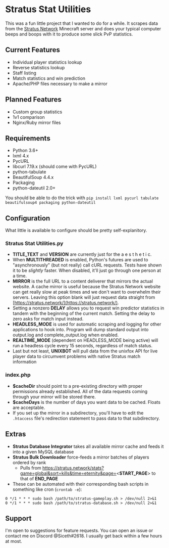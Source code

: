 # Stratus Stat Utilities

This was a fun little project that I wanted to do for a while.  It scrapes data from the [Stratus Network](https://stratus.network/) Minecraft server and does your typical computer beeps and boops with it to produce some slick PvP statistics.

## Current Features

* Individual player statistics lookup
* Reverse statistics lookup
* Staff listing
* Match statistics and win prediction
* Apache/PHP files necessary to make a mirror

## Planned Features

* Custom group statistics
* 1v1 comparison
* Nginx/Ruby mirror files

## Requirements

* Python 3.6+
* lxml 4.x
* PycURL
* libcurl 7.19.x (should come with PycURL)
* python-tabulate
* BeautifulSoup 4.4.x
* Packaging
* python-dateutil 2.0+

You should be able to do the trick with `pip install lxml pycurl tabulate beautifulsoup4 packaging python-dateutil`

## Configuration

What little is available to configure should be pretty self-explanitory.

### Stratus Stat Utilities.py
* **TITLE_TEXT** and **VERSION** are currently just for the a e s t h e t i c.
* When **MULTITHREADED** is enabled, Python's futures are used to "asynchronously" (but not really) call cURL requests.  Tests have shown it to be _slightly_ faster.  When disabled, it'll just go through one person at a time.
* **MIRROR** is the full URL to a content deliverer that mirrors the actual website.  A cache mirror is useful because the Stratus Network website can get really slow at peak times and we don't want to overwhelm their servers.  Leaving this option blank will just request data straight from [https://stratus.network/](https://stratus.network/).
* Setting a nonzero **DELAY** allows you to request win predictor statistics in tandem with the beginning of the current match.  Setting the delay to zero asks for match input instead.
* **HEADLESS_MODE** is used for automatic scraping and logging for other applications to hook into.  Program will dump standard output into output.log and complete_output.log when enabled.
* **REALTIME_MODE** (dependent on HEADLESS_MODE being active) will run a headless cycle every 15 seconds, regardless of match status.
* Last but not least, **UNIXBOT** will pull data from the unixfox API for live player data to circumvent problems with native Stratus match information

### index.php
* **$cacheDir** should point to a pre-existing directory with proper permissions already established.  All of the data requests coming through your mirror will be stored there.
* **$cacheDays** is the number of days you want data to be cached.  Floats are acceptable.
* If you set up the mirror in a subdirectory, you'll have to edit the `.htaccess` file's redirection statement to pass data to that subdirectory.

## Extras
* **Stratus Database Integrator** takes all available mirror cache and feeds it into a given MySQL database
* **Stratus Bulk Downloader** force-feeds a mirror batches of players ordered by rank
    * Pulls from https://stratus.network/stats?game=global&sort=kills&time=eternity&page=<**START_PAGE**> to that of **END_PAGE**
* These can be automated with their corresponding bash scripts in something like cron (`crontab -e`):
```
0 */1 * * * sudo bash /path/to/stratus-gameplay.sh > /dev/null 2>&1
0 */1 * * * sudo bash /path/to/stratus-database.sh > /dev/null 2>&1
```

## Support

I'm open to suggestions for feature requests.  You can open an issue or contact me on Discord @Siceth#2618. I usually get back within a few hours at most.
